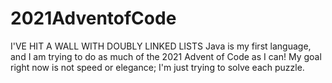 # 2021AdventofCode
I'VE HIT A WALL WITH DOUBLY LINKED LISTS
Java is my first language, and I am trying to do as much of the 2021 Advent of Code as I can!
My goal right now is not speed or elegance; I'm just trying to solve each puzzle.
